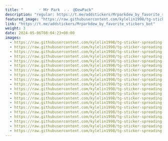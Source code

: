 ```yaml
---
title: "‌       ◜ 𝖬r 𝖯𝖺r𝗄  ៸ ៸  @DewPack"
description: "regular: https://t.me/addstickers/Mrparkdew_by_favorite_stickers_bot"
featured_image: "https://raw.githubusercontent.com/kylelin1998/tg-sticker-spreading-worldwide-images/main/img/9ef46514-3453-4c22-af56-bfea79f71072.jpg"
link: "https://t.me/addstickers/Mrparkdew_by_favorite_stickers_bot"
weight: 3
date: 2024-05-06T08:04:23+08:00
images:
  - https://raw.githubusercontent.com/kylelin1998/tg-sticker-spreading-worldwide-images/main/img/9ef46514-3453-4c22-af56-bfea79f71072.jpg
  - https://raw.githubusercontent.com/kylelin1998/tg-sticker-spreading-worldwide-images/main/img/7af31c13-e13a-48a5-a1a9-c77814c35f1c.jpg
  - https://raw.githubusercontent.com/kylelin1998/tg-sticker-spreading-worldwide-images/main/img/660490d4-bab1-4ee4-ad02-c3325b882dbb.jpg
  - https://raw.githubusercontent.com/kylelin1998/tg-sticker-spreading-worldwide-images/main/img/9ebda0ef-d32a-4bbb-b600-986b1aa5e396.jpg
  - https://raw.githubusercontent.com/kylelin1998/tg-sticker-spreading-worldwide-images/main/img/440500c8-dc22-4b3d-a94a-5e1739e926fd.jpg
  - https://raw.githubusercontent.com/kylelin1998/tg-sticker-spreading-worldwide-images/main/img/438c64a8-bb43-4291-9c30-1873d40426f4.jpg
  - https://raw.githubusercontent.com/kylelin1998/tg-sticker-spreading-worldwide-images/main/img/fe5e8120-03c8-4aaa-9e78-636eddc8265a.jpg
  - https://raw.githubusercontent.com/kylelin1998/tg-sticker-spreading-worldwide-images/main/img/f253ac78-8dbd-47cb-b09a-832d75d66f35.jpg
  - https://raw.githubusercontent.com/kylelin1998/tg-sticker-spreading-worldwide-images/main/img/865d8c2c-c9b1-4ab6-b316-13079fc566ad.jpg
  - https://raw.githubusercontent.com/kylelin1998/tg-sticker-spreading-worldwide-images/main/img/a6531b95-3677-4814-8275-99d2472ea3fc.jpg
  - https://raw.githubusercontent.com/kylelin1998/tg-sticker-spreading-worldwide-images/main/img/aa0eacae-3285-4d9c-b793-7d5c0e673b68.jpg
  - https://raw.githubusercontent.com/kylelin1998/tg-sticker-spreading-worldwide-images/main/img/bc37c69f-57ff-4804-81e7-b38a8e383a49.jpg
  - https://raw.githubusercontent.com/kylelin1998/tg-sticker-spreading-worldwide-images/main/img/cfb036c3-694f-494d-9582-1c0bc8a28385.jpg
  - https://raw.githubusercontent.com/kylelin1998/tg-sticker-spreading-worldwide-images/main/img/0e2d7d39-a9d9-405a-b4d1-e562b6ada90b.jpg
  - https://raw.githubusercontent.com/kylelin1998/tg-sticker-spreading-worldwide-images/main/img/53e5be89-e656-4498-b032-8ebcc306353a.jpg
  - https://raw.githubusercontent.com/kylelin1998/tg-sticker-spreading-worldwide-images/main/img/7ce63658-9b62-47cc-85a0-5cfc2e6d0225.jpg
  - https://raw.githubusercontent.com/kylelin1998/tg-sticker-spreading-worldwide-images/main/img/b4c7ac37-a7a8-4d07-84af-8513cd26cfe1.jpg
  - https://raw.githubusercontent.com/kylelin1998/tg-sticker-spreading-worldwide-images/main/img/716674d7-4a86-44fd-85f7-54fbc272794e.jpg
  - https://raw.githubusercontent.com/kylelin1998/tg-sticker-spreading-worldwide-images/main/img/005769d8-14cb-439e-8e4e-1fcb577e22da.jpg
  - https://raw.githubusercontent.com/kylelin1998/tg-sticker-spreading-worldwide-images/main/img/6feef8d3-ce95-43f5-863c-2d6714a4d3f6.jpg
---
```

